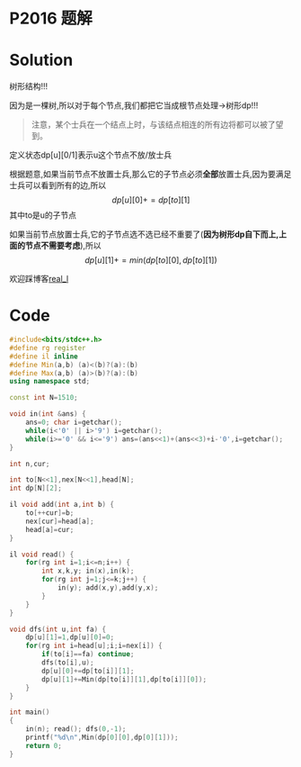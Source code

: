 # P2016 题解

# Solution
树形结构!!!

因为是一棵树,所以对于每个节点,我们都把它当成根节点处理$\to$树形dp!!!

>注意，某个士兵在一个结点上时，与该结点相连的所有边将都可以被了望到。

定义状态dp[u][0/1]表示u这个节点不放/放士兵

根据题意,如果当前节点不放置士兵,那么它的子节点必须**全部**放置士兵,因为要满足士兵可以看到所有的边,所以
$$dp[u][0]+=dp[to][1]$$
其中to是u的子节点

如果当前节点放置士兵,它的子节点选不选已经不重要了(**因为树形dp自下而上,上面的节点不需要考虑**),所以
$$dp[u][1]+=min(dp[to][0],dp[to][1])$$

欢迎踩博客[real_l](https://www.cnblogs.com/real-l/p/9620350.html)

# Code
```cpp
#include<bits/stdc++.h>
#define rg register
#define il inline
#define Min(a,b) (a)<(b)?(a):(b)
#define Max(a,b) (a)>(b)?(a):(b)
using namespace std;

const int N=1510;

void in(int &ans) {
    ans=0; char i=getchar();
    while(i<'0' || i>'9') i=getchar();
    while(i>='0' && i<='9') ans=(ans<<1)+(ans<<3)+i-'0',i=getchar();
}

int n,cur;

int to[N<<1],nex[N<<1],head[N];
int dp[N][2];

il void add(int a,int b) {
    to[++cur]=b;
    nex[cur]=head[a];
    head[a]=cur;
}

il void read() {
    for(rg int i=1;i<=n;i++) {
        int x,k,y; in(x),in(k);
        for(rg int j=1;j<=k;j++) {
            in(y); add(x,y),add(y,x);
        }
    }
}

void dfs(int u,int fa) {
    dp[u][1]=1,dp[u][0]=0;
    for(rg int i=head[u];i;i=nex[i]) {
        if(to[i]==fa) continue;
        dfs(to[i],u);
        dp[u][0]+=dp[to[i]][1];
        dp[u][1]+=Min(dp[to[i]][1],dp[to[i]][0]);
    }
}

int main()
{
    in(n); read(); dfs(0,-1);
    printf("%d\n",Min(dp[0][0],dp[0][1]));
    return 0;
}
```